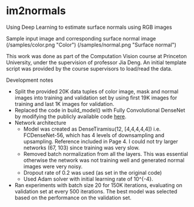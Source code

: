 # im2normals
Using Deep Learning to estimate surface normals using RGB images

Sample input image and corresponding surface normal image
(/samples/color.png "Color") (/samples/normal.png "Surface normal")

This work was done as part of the Computation Vision course at Princeton University, under the supervision of professor Jia Deng. An initial template script was provided by the course supervisors to load/read the data.

Development notes
* Split the provided 20K data tuples of color image, mask and normal images  into training and validation set by using first 19K images for training and last 1K images for validation.
* Replaced the code in build_model() with Fully Convolutional DenseNet by modifying the publicly available code [here](https://github.com/HasnainRaz/FC-DenseNet-TensorFlow/blob/master/model.py).
* Network architecture
  - Model was created as DenseTiramisu(12, [4,4,4,4,4]) i.e. FCDenseNet-56, which has 4 levels of downsampling and upsampling. Reference included in Page 4. I could not try larger networks (67, 103) since training was very slow.
  - Removed batch normalization from all the layers. This was essential otherwise the network was not training well and generated normal images were very noisy.
  - Dropout rate of 0.2 was used (as set in the original code)
  - Used Adam solver with initial learning rate of 10^{-4}.
* Ran experiments with batch size 20 for 150K iterations, evaluating on validation set at every 500 iterations. The best model was selected based on the performance on the validation set.
